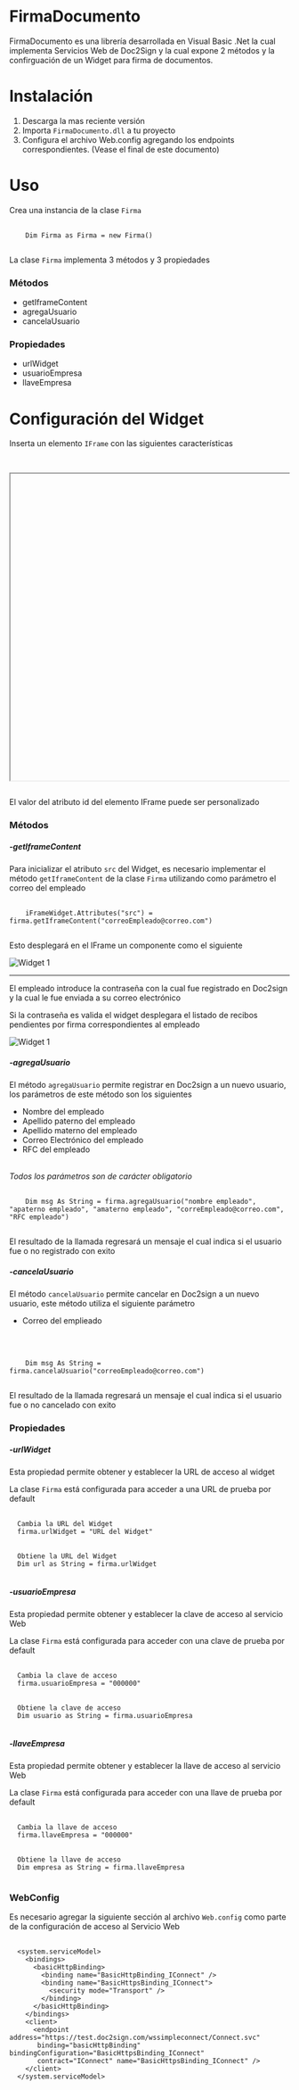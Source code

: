 # FirmaDocumento

FirmaDocumento es una librería desarrollada en Visual Basic .Net la cual implementa Servicios Web de Doc2Sign y la cual expone 2 métodos y la confirguación de un Widget para firma de documentos. 


# Instalación
<ol>
  <li>Descarga la mas reciente versión</li>
  <li>Importa <code>FirmaDocumento.dll</code> a tu proyecto</li>
  <li>Configura el archivo Web.config agregando los endpoints correspondientes. (Vease el final de este documento) </li>
</ol>

# Uso

Crea una instancia de la clase <code>Firma</code>
<pre>
  <code>
    Dim Firma as Firma = new Firma()
  </code>
</pre>

<p>La clase <code>Firma</code> implementa 3 métodos y 3 propiedades</p>
<h3> Métodos </h3>
<ul>
  <li>getIframeContent</li>
  <li>agregaUsuario</li>
  <li>cancelaUsuario</li>
</ul>
<h3> Propiedades </h3>
<ul>
  <li>urlWidget</li>
  <li>usuarioEmpresa</li>
  <li>llaveEmpresa</li>
</ul>

# Configuración del Widget

Inserta un elemento <code>IFrame</code> con las siguientes características

<pre>
  <code>
    <iframe id="iFrameWidget" runat="server" width="100%" height="550px"></iframe>
  </code>
</pre>

El valor del atributo id del elemento IFrame puede ser personalizado
### Métodos ###
##### -getIframeContent
<p>Para inicializar el atributo <code>src</code> del Widget, es necesario implementar el método <code>getIframeContent</code> de la clase <code>Firma</code> utilizando como parámetro el correo del empleado</p>
<pre>
  <code>
    iFrameWidget.Attributes("src") = firma.getIframeContent("correoEmpleado@correo.com")
  </code>
</pre>

<p>Esto desplegará en el IFrame un componente como el siguiente</p>
<img src="https://github.com/ecrow/FirmaDocumentos/blob/master/images/Widget1.png" alt="Widget 1"/>
<hr/>
<p>El empleado introduce la contraseña con la cual fue registrado en Doc2sign y la cual le fue enviada a su correo electrónico</p>

<p>Si la contraseña es valida el widget desplegara el listado de recibos pendientes por firma correspondientes al empleado</p>
<img src="https://github.com/ecrow/FirmaDocumentos/blob/master/images/Widget2.png" alt="Widget 1"/>

##### -agregaUsuario
<p>El método <code>agregaUsuario</code> permite registrar en Doc2sign a un nuevo usuario, los parámetros de este método son los siguientes</p>
<ul>
  <li>Nombre del empleado</li>
  <li>Apellido paterno del empleado</li>
  <li>Apellido materno del empleado</li>
  <li>Correo Electrónico del empleado</li>
  <li>RFC del empleado</li>
</ul>
<br/>
<em>Todos los parámetros son de carácter obligatorio</em>

<pre>
  <code>
    Dim msg As String = firma.agregaUsuario("nombre empleado", "apaterno empleado", "amaterno empleado", "correEmpleado@correo.com", "RFC empleado")
  </code>
</pre>

<p>El resultado de la llamada regresará un mensaje el cual indica si el usuario fue o no registrado con exito</p>

##### -cancelaUsuario

<p>El método <code>cancelaUsuario</code> permite cancelar en Doc2sign a un nuevo usuario, este método utiliza el siguiente parámetro</p>
<ul>
  <li>Correo del emplieado</li>
</ul>
<br/>
<pre>
  <code>
    Dim msg As String = firma.cancelaUsuario("correoEmpleado@correo.com")
  </code>
</pre>

<p>El resultado de la llamada regresará un mensaje el cual indica si el usuario fue o no cancelado con exito</p>

<h3>Propiedades</h3>

<h5>-urlWidget</h5>
<p>Esta propiedad permite obtener y establecer la URL de acceso al widget</p>
<p>La clase <code>Firma</code> está configurada para acceder a una URL de prueba por default
  
<pre>
  <code>
  Cambia la URL del Widget
  firma.urlWidget = "URL del Widget"
  </code>
  <code>
  Obtiene la URL del Widget
  Dim url as String = firma.urlWidget 
  </code>
</pre>

<h5>-usuarioEmpresa</h5>
<p>Esta propiedad permite obtener y establecer la clave de acceso al servicio Web</p>
<p>La clase <code>Firma</code> está configurada para acceder con una clave de prueba por default
  
<pre>
  <code>
  Cambia la clave de acceso 
  firma.usuarioEmpresa = "000000"
  </code>
  <code>
  Obtiene la clave de acceso
  Dim usuario as String = firma.usuarioEmpresa 
  </code>
</pre>

<h5>-llaveEmpresa</h5>
<p>Esta propiedad permite obtener y establecer la llave de acceso al servicio Web</p>
<p>La clase <code>Firma</code> está configurada para acceder con una llave de prueba por default
  
<pre>
  <code>
  Cambia la llave de acceso 
  firma.llaveEmpresa = "000000"
  </code>
  <code>
  Obtiene la llave de acceso 
  Dim empresa as String = firma.llaveEmpresa 
  </code>
</pre>

### WebConfig ###

<p> Es necesario agregar la siguiente sección al archivo <code>Web.config</code> como parte de la configuración de acceso al Servicio Web</p>
<pre>
  <code>
  &ltsystem.serviceModel&gt
    &ltbindings&gt
      &ltbasicHttpBinding&gt
        &ltbinding name="BasicHttpBinding_IConnect" /&gt
        &ltbinding name="BasicHttpsBinding_IConnect"&gt
          &ltsecurity mode="Transport" /&gt
        &lt/binding&gt
      &lt/basicHttpBinding&gt
    &lt/bindings&gt
    &ltclient&gt
      &ltendpoint address="https://test.doc2sign.com/wssimpleconnect/Connect.svc"
       binding="basicHttpBinding" bindingConfiguration="BasicHttpsBinding_IConnect"
       contract="IConnect" name="BasicHttpsBinding_IConnect" /&gt
    &lt/client&gt
  &lt/system.serviceModel&gt
  </code>
</pre>
